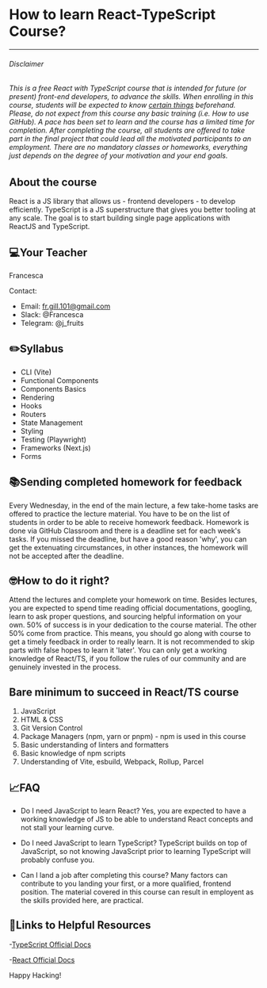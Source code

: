 # How to learn React-TypeScript Course?
-------------------
###### Disclaimer
###### This is a free React with TypeScript course that is intended for future (or present) front-end developers, to advance the skills. When enrolling in this course, students will be expected to know [certain things](https://github.com/RedRoverSchool/react_ts_06/blob/main/README.md#pencil2syllabus) beforehand. Please, do not expect from this course any basic training (i.e. How to use GitHub). A pace has been set to learn and the course has a limited time for completion. After completing the course, all students are offered to take part in the final project that could lead all the motivated participants to an employment. There are no mandatory classes or homeworks, everything just depends on the degree of your motivation and your end goals.

## About the course
React is a JS library that allows us - frontend developers - to develop efficiently. TypeScript is a JS superstructure that gives you better tooling at any scale. The goal is to start building single page applications with ReactJS and TypeScript.

## 💻Your Teacher
Francesca

Contact:

  + Email:   <fr.gill.101@gmail.com>
  + Slack:   @Francesca
  + Telegram:   @j_fruits

## :pencil2:Syllabus 
+ CLI (Vite)
+ Functional Components
+ Components Basics
+ Rendering
+ Hooks
+ Routers
+ State Management
+ Styling
+ Testing (Playwright)
+ Frameworks (Next.js)
+ Forms

## 📚Sending completed homework for feedback
Every Wednesday, in the end of the main lecture, a few take-home tasks are offered to practice the lecture material. You have to be on the list of students in order to be able to receive homework feedback. Homework is done via GitHub Classroom and there is a deadline set for each week's tasks. If you missed the deadline, but have a good reason 'why', you can get the extenuating circumstances, in other instances, the homework will not be accepted after the deadline.

## 🤓How to do it right?
Attend the lectures and complete your homework on time. Besides lectures, you are expected to spend time reading official documentations, googling, learn to ask proper questions, and sourcing helpful information on your own. 50% of success is in your dedication to the course material. The other 50% come from practice. This means, you should go along with course to get a timely feedback in order to really learn. It is not recommended to skip parts with false hopes to learn it 'later'. You can only get a working knowledge of React/TS, if you follow the rules of our community and are genuinely invested in the process.

## Bare minimum to succeed in React/TS course
1. JavaScript
2. HTML & CSS
3. Git Version Control
4. Package Managers (npm, yarn or pnpm) - npm is used in this course
5. Basic understanding of linters and formatters
6. Basic knowledge of npm scripts
7. Understanding of Vite, esbuild, Webpack, Rollup, Parcel


## 📈FAQ
+ Do I need JavaScript to learn React?
  Yes, you are expected to have a working knowledge of JS to be able to understand React concepts and not stall your learning curve.
  
+ Do I need JavaScript to learn TypeScript?
  TypeScript builds on top of JavaScript, so not knowing JavaScript prior to learning TypeScript will probably confuse you.
  
+ Can I land a job after completing this course?
  Many factors can contribute to you landing your first, or a more qualified, frontend position. The material covered in this course can result in employent   as the skills provided here, are practical.

## 🔗Links to Helpful Resources
-[TypeScript Official Docs](https://www.typescriptlang.org/)

-[React Official Docs](https://reactjs.org/)

Happy Hacking!

